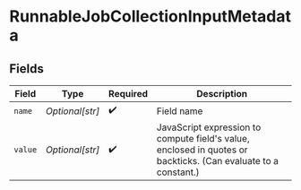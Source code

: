 # RunnableJobCollectionInputMetadata


## Fields

| Field                                                                                                          | Type                                                                                                           | Required                                                                                                       | Description                                                                                                    |
| -------------------------------------------------------------------------------------------------------------- | -------------------------------------------------------------------------------------------------------------- | -------------------------------------------------------------------------------------------------------------- | -------------------------------------------------------------------------------------------------------------- |
| `name`                                                                                                         | *Optional[str]*                                                                                                | :heavy_check_mark:                                                                                             | Field name                                                                                                     |
| `value`                                                                                                        | *Optional[str]*                                                                                                | :heavy_check_mark:                                                                                             | JavaScript expression to compute field's value, enclosed in quotes or backticks. (Can evaluate to a constant.) |